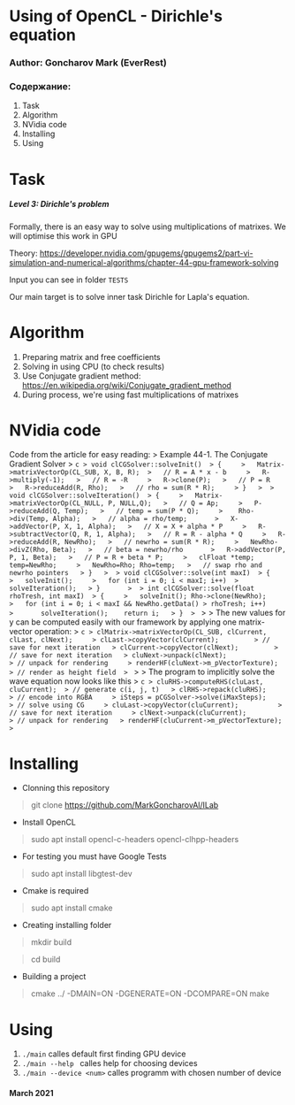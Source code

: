# Using of OpenCL - Dirichle's equation #
### Author: Goncharov Mark (EverRest) ###

### Содержание: ###
1. Task
2. Algorithm
3. NVidia code
4. Installing
5. Using

Task
====
##### Level 3: Dirichle's problem
Formally, there is an easy way to solve using multiplications of matrixes.
We will optimise this work in GPU

Theory:
https://developer.nvidia.com/gpugems/gpugems2/part-vi-simulation-and-numerical-algorithms/chapter-44-gpu-framework-solving

Input you can see in folder ```TESTS```

Our main target is to solve inner task Dirichle for Lapla's equation.

Algorithm
===========

1. Preparing matrix and free coefficients
2. Solving in using CPU (to check results)
3. Use Conjugate gradient method: https://en.wikipedia.org/wiki/Conjugate_gradient_method
4. During process, we're using fast multiplications of matrixes

NVidia code
===========
 Code from the article for easy reading:
    > Example 44-1. The Conjugate Gradient Solver
    > ```c
    > void clCGSolver::solveInit() 
    > {    
    >   Matrix->matrixVectorOp(CL_SUB, X, B, R); 
    >   // R = A * x - b    
    >   R->multiply(-1);  
    >   // R = -R    
    >   R->clone(P);  
    >   // P = R    
    >   R->reduceAdd(R, Rho);  
    >   // rho = sum(R * R);    
    > }  
    > 
    > void clCGSolver::solveIteration() 
    > {    
    >   Matrix->matrixVectorOp(CL_NULL, P, NULL,Q);  
    >   // Q = Ap;    
    >   P->reduceAdd(Q, Temp);  
    >   // temp = sum(P * Q);    
    >    Rho->div(Temp, Alpha);  
    >   // alpha = rho/temp;      
    >   X->addVector(P, X, 1, Alpha);  
    >   // X = X + alpha * P    
    >   R->subtractVector(Q, R, 1, Alpha);  
    >   // R = R - alpha * Q    
    >   R->reduceAdd(R, NewRho);  
    >   // newrho = sum(R * R);    
    >   NewRho->divZ(Rho, Beta);  
    >   // beta = newrho/rho      
    >   R->addVector(P, P, 1, Beta);  
    >   // P = R + beta * P;    
    >   clFloat *temp; temp=NewRho;    
    >   NewRho=Rho; Rho=temp;  
    >   // swap rho and newrho pointers  
    > }  
    > 
    > void clCGSolver::solve(int maxI) 
    > {    
    >   solveInit();    
    >   for (int i = 0; i < maxI; i++) 
    >       solveIteration();  
    > }      
    > 
    > int clCGSolver::solve(float rhoTresh, int maxI) 
    > {    
    >   solveInit(); Rho->clone(NewRho);    
    >   for (int i = 0; i < maxI && NewRho.getData() > rhoTresh; i++)       
    >       solveIteration();    return i;  
    > } 
    > ```
    > 
    > The new values for y can be computed easily with our framework by applying one matrix-vector operation:
    > ````c
    > clMatrix->matrixVectorOp(CL_SUB, clCurrent, clLast, clNext);    
    > clLast->copyVector(clCurrent);        
    > // save for next iteration  
    > clCurrent->copyVector(clNext);        
    > // save for next iteration  
    > cluNext->unpack(clNext);              
    > // unpack for rendering    
    > renderHF(cluNext->m_pVectorTexture);  
    > // render as height field 
    > ````
    > 
    > The program to implicitly solve the wave equation now looks like this
    > ````c
    > cluRHS->computeRHS(cluLast, cluCurrent); 
    > // generate c(i, j, t)  
    > clRHS->repack(cluRHS);                   
    > // encode into RGBA    
    > iSteps = pCGSolver->solve(iMaxSteps);    
    > // solve using CG    
    > cluLast->copyVector(cluCurrent);         
    > // save for next iteration    
    > clNext->unpack(cluCurrent);              
    > // unpack for rendering  
    > renderHF(cluCurrent->m_pVectorTexture); 
    > ```` 
    
Installing
=========
* Clonning this repository
>git clone https://github.com/MarkGoncharovAl/ILab
* Install OpenCL
>sudo apt install opencl-c-headers opencl-clhpp-headers
* For testing you must have Google Tests
>sudo apt install libgtest-dev
* Cmake is required
>sudo apt install cmake
* Creating installing folder

>mkdir build

>cd build

* Building a project 
>cmake ../ -DMAIN=ON -DGENERATE=ON -DCOMPARE=ON
>make

Using
=====
1. ```./main``` calles default first finding GPU device
2. ```./main --help ``` calles help for choosing devices
3. ```./main --device <num>``` calles programm with chosen number of device

#### March 2021